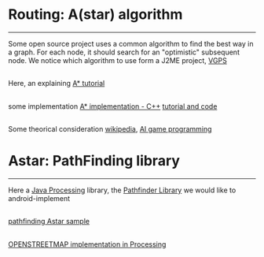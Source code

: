 # Routing: A(star) algorithm #

---

Some open source project uses a common algorithm to find the best way in a graph.
For each node, it should search for an "optimistic" subsequent node. We notice which algorithm to use form a J2ME project, [VGPS](http://www.getjar.com/products/8324/VGPS)
##  ##
Here, an explaining
[A\* tutorial](http://www.geocities.com/jheyesjones/astar.html)
##  ##
some implementation
[A\* implementation - C++](http://code.google.com/p/a-star-algorithm-implementation/)
[tutorial and code](http://www.yov408.com/html/tutorials.php?s=65)
##  ##
Some theorical consideration
[wikipedia](http://en.wikipedia.org/wiki/A*_search_algorithm),
[AI game programming](http://theory.stanford.edu/~amitp/GameProgramming/ImplementationNotes.html)
##  ##
# Astar: PathFinding library #

---

Here a [Java Processing](http://processing.org/) library, the [Pathfinder Library](http://www.robotacid.com/PBeta/AILibrary/Pathfinder/index.html)
we would like to android-implement
##  ##
[pathfinding Astar sample](http://www.robotacid.com/PBeta/AILibrary/Pathfinder/astar_demo/index.html)
##  ##
[OPENSTREETMAP implementation in Processing](http://www.tom-carden.co.uk/tag/openstreetmap/)